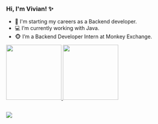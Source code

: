 ### Hi, I'm Vivian! ✨




- 🚀 I'm starting my careers as a Backend developer.
- 💻 I’m currently working with Java.
- 🐵 I’m a Backend Developer Intern at Monkey Exchange.


<div align="">
  <a href="https://github.com/vivianingridd">
 <img height="150em" src="https://github-readme-stats.vercel.app/api?username=vivianingridd&show_icons=true&theme=dracula&include_all_commits=true&count_private=true"/>
<img height="150em" src="https://github-readme-stats.vercel.app/api/top-langs/?username=vivianingridd&layout=compact&langs_count=7&theme=dracula"/>
    
##

  <a href="https://www.linkedin.com/in/vivian-lopes-silva/" target="_blank"><img src="https://img.shields.io/badge/-LinkedIn-%230077B5?style=for-the-badge&logo=linkedin&logoColor=white" target="_blank"></a> 
 
</div>

